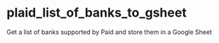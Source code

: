 # plaid_list_of_banks_to_gsheet
Get a list of banks supported by Paid and store them in a Google Sheet
